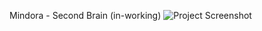 Mindora - Second Brain (in-working)
<img src="https://raw.githubusercontent.com/Pranav-Talwar/Mindora/main/assets/image.png" alt="Project Screenshot" />
